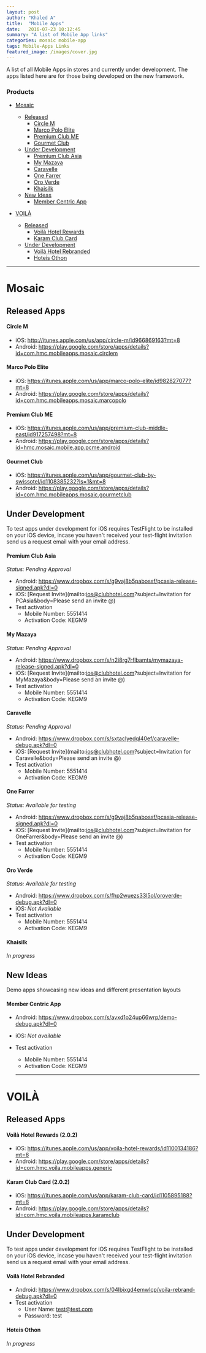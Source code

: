 ```yaml
---
layout: post
author: "Khaled A"
title:  "Mobile Apps"
date:   2016-07-23 10:12:45
summary: "A list of Mobile App links"
categories: mosaic mobile-app
tags: Mobile-Apps Links
featured_image: /images/cover.jpg
---
```


A list of all Mobile Apps in stores and currently under development. The apps listed here are for those being developed on the new framework.

### Products

* [Mosaic](#mosaic)
  - [Released](#released-apps)
    - [Circle M](#circle-m)
    - [Marco Polo Elite](#marco-polo-elite)
    - [Premium Club ME](#premium-club-me)
    - [Gourmet Club](#gourmet-club)
  - [Under Development](#under-development)
    - [Premium Club Asia](#premium-club-asia)
    - [My Mazaya](#my-mazaya)
    - [Caravelle](#caravelle)
    - [One Farrer](#one-farrer)
    - [Oro Verde](#oro-verde)
    - [Khaisilk](#khaisilk)
  - [New Ideas](#new-ideas)
    - [Member Centric App](#member-centric-app)

* [VOILÀ](#voil)
  - [Released](#released-apps-1)
    - [Voilà Hotel Rewards](#voil-hotel-rewards)
    - [Karam Club Card](#karam-club-card)
  - [Under Development](#under-development-1)
    - [Voilà Hotel Rebranded](#voil-hotel-rebranded)
    - [Hoteis Othon](#hoteis-othon)

----

# Mosaic

## Released Apps

#### Circle M

* iOS: <http://itunes.apple.com/us/app/circle-m/id966869163?mt=8>
* Android: <https://play.google.com/store/apps/details?id=com.hmc.mobileapps.mosaic.circlem>

#### Marco Polo Elite

* iOS: <https://itunes.apple.com/us/app/marco-polo-elite/id982827077?mt=8>
* Android: <https://play.google.com/store/apps/details?id=com.hmc.mobileapps.mosaic.marcopolo>

#### Premium Club ME

* iOS: <https://itunes.apple.com/us/app/premium-club-middle-east/id917257498?mt=8>
* Android: <https://play.google.com/store/apps/details?id=hmc.mosaic.mobile.app.pcme.android>


#### Gourmet Club

* iOS: <https://itunes.apple.com/us/app/gourmet-club-by-swissotel/id1108385232?ls=1&mt=8>
* Android: <https://play.google.com/store/apps/details?id=com.hmc.mobileapps.mosaic.gourmetclub>


## Under Development

To test apps under development for iOS requires TestFlight to be installed on your iOS device, incase you haven't received your test-flight invitation send us a request email with your email address.

#### Premium Club Asia

_Status: Pending Approval_

* Android: <https://www.dropbox.com/s/g9vaj8b5pabossf/pcasia-release-signed.apk?dl=0>
* iOS: [Request Invite](mailto:ios@clubhotel.com?subject=Invitation for PCAsia&body=Please send an invite @)
* Test activation
  - Mobile Number: 5551414
  - Activation Code: KEGM9


#### My Mazaya

_Status: Pending Approval_

* Android: <https://www.dropbox.com/s/n2i8rg7rflbamts/mymazaya-release-signed.apk?dl=0>
* iOS: [Request Invite](mailto:ios@clubhotel.com?subject=Invitation for MyMazaya&body=Please send an invite @)
* Test activation
  - Mobile Number: 5551414
  - Activation Code: KEGM9


#### Caravelle

_Status: Pending Approval_

* Android: <https://www.dropbox.com/s/sxtaclyedql40ef/caravelle-debug.apk?dl=0>
* iOS: [Request Invite](mailto:ios@clubhotel.com?subject=Invitation for Caravelle&body=Please send an invite @)
* Test activation
  - Mobile Number: 5551414
  - Activation Code: KEGM9


#### One Farrer

_Status: Available for testing_

* Android: <https://www.dropbox.com/s/g9vaj8b5pabossf/pcasia-release-signed.apk?dl=0>
* iOS: [Request Invite](mailto:ios@clubhotel.com?subject=Invitation for OneFarrer&body=Please send an invite @)
* Test activation
  - Mobile Number: 5551414
  - Activation Code: KEGM9


#### Oro Verde

_Status: Available for testing_

* Android: <https://www.dropbox.com/s/fhp2wuezs33l5ol/oroverde-debug.apk?dl=0>
* iOS: _Not Available_
* Test activation
  - Mobile Number: 5551414
  - Activation Code: KEGM9


#### Khaisilk

_In progress_

## New Ideas

Demo apps showcasing new ideas and different presentation layouts

#### Member Centric App

* Android: <https://www.dropbox.com/s/avxd1o24up66wrp/demo-debug.apk?dl=0>
* iOS: _Not available_
* Test activation
  - Mobile Number: 5551414
  - Activation Code: KEGM9

  ----

# VOILÀ

## Released Apps

#### Voilà Hotel Rewards (2.0.2)

* iOS: <https://itunes.apple.com/us/app/voila-hotel-rewards/id1100134186?mt=8>
* Android: <https://play.google.com/store/apps/details?id=com.hmc.voila.mobileapps.generic>

#### Karam Club Card (2.0.2)

* iOS: <https://itunes.apple.com/us/app/karam-club-card/id1105895188?mt=8>
* Android: <https://play.google.com/store/apps/details?id=com.hmc.voila.mobileapps.karamclub>


## Under Development

To test apps under development for iOS requires TestFlight to be installed on your iOS device, incase you haven't received your test-flight invitation send us a request email with your email address.

#### Voilà Hotel Rebranded

* Android: <https://www.dropbox.com/s/04lbixgd4emwlcp/voila-rebrand-debug.apk?dl=0>
* Test activation
  - User Name: test@test.com
  - Password: test

#### Hoteis Othon

_In progress_

